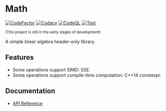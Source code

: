 ﻿# Math

[![CodeFactor](https://www.codefactor.io/repository/github/shenmian/math/badge)](https://www.codefactor.io/repository/github/shenmian/math)
[![Codacy](https://app.codacy.com/project/badge/Grade/c527e3f77b3e498a97ac955e9447537c)](https://www.codacy.com/gh/ShenMian/Math/dashboard?utm_source=github.com&amp;utm_medium=referral&amp;utm_content=ShenMian/Math&amp;utm_campaign=Badge_Grade)
[![CodeQL](https://github.com/ShenMian/Math/actions/workflows/codeql.yml/badge.svg?branch=main)](https://github.com/ShenMian/Math/actions/workflows/codeql.yml)
[![Test](https://github.com/ShenMian/Math/actions/workflows/test.yml/badge.svg?branch=main)](https://github.com/ShenMian/Math/actions/workflows/test.yml)

<sub>(This project is still in the early stages of development)</sub>  

A simple linear algebra header-only library.  

## Features

- Some operations support SIMD: SSE.
- Some operations support compile-time computation: C++14 constexpr.

## Documentation

- [API Reference](https://shenmian.github.io/Math/index.html)
